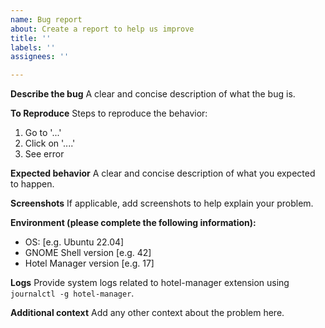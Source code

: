 ```yaml
---
name: Bug report
about: Create a report to help us improve
title: ''
labels: ''
assignees: ''

---
```


**Describe the bug**
A clear and concise description of what the bug is.

**To Reproduce**
Steps to reproduce the behavior:
1. Go to '...'
2. Click on '....'
3. See error

**Expected behavior**
A clear and concise description of what you expected to happen.

**Screenshots**
If applicable, add screenshots to help explain your problem.

**Environment (please complete the following information):**
 - OS: [e.g. Ubuntu 22.04]
 - GNOME Shell version [e.g. 42]
 - Hotel Manager version [e.g. 17]

**Logs**
Provide system logs related to hotel-manager extension using `journalctl -g hotel-manager`.

**Additional context**
Add any other context about the problem here.
